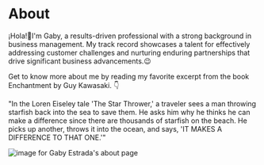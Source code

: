 # About

¡Hola!👋I'm Gaby, a results-driven professional with a strong background in business management. My track record showcases a talent for effectively addressing customer challenges and nurturing enduring partnerships that drive significant business advancements.😉

Get to know more about me by reading my favorite excerpt from the book Enchantment by Guy Kawasaki. 👇

"In the Loren Eiseley tale 'The Star Thrower,' a traveler sees a man throwing starfish back into the sea to save them. He asks him why he thinks he can make a difference since there are thousands of starfish on the beach. He picks up another, throws it into the ocean, and says, 'IT MAKES A DIFFERENCE TO THAT ONE.'"

![image for Gaby Estrada's about page](images/GAR.jpg)
